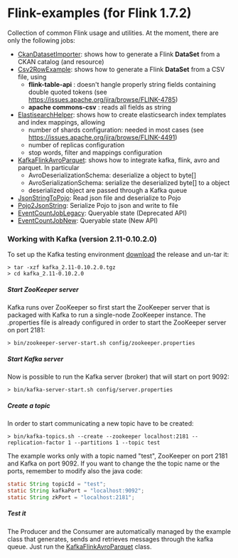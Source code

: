 # Flink-examples (for Flink 1.7.2)

Collection of common Flink usage and utilities.
At the moment, there are only the following jobs:
* [CkanDatasetImporter](https://github.com/okkam-it/flink-examples/blob/master/src/main/java/it/okkam/flink/CkanDatasetImporter.java): shows how to generate a Flink __DataSet<Row>__ from a CKAN catalog (and resource)
* [Csv2RowExample](https://github.com/okkam-it/flink-examples/blob/master/src/main/java/it/okkam/flink/Csv2RowExample.java): shows how to generate a Flink __DataSet<Row>__ from a CSV file, using
    * __flink-table-api__ : doesn't hangle properly string fields containing double quoted tokens (see https://issues.apache.org/jira/browse/FLINK-4785)
    * __apache commons-csv__ : reads all fields as string
* [ElastisearchHelper](https://github.com/okkam-it/flink-examples/blob/master/src/main/java/it/okkam/flink/ElasticsearchHelper.java): shows how to create elasticsearch index templates and index mappings, allowing
	* number of shards configuration: needed in most cases (see https://issues.apache.org/jira/browse/FLINK-4491)
	* number of replicas configuration
	* stop words, filter and mappings configuration
* [KafkaFlinkAvroParquet](https://github.com/okkam-it/flink-examples/blob/master/src/main/java/it/okkam/flink/KafkaFlinkAvroParquet.java): shows how to integrate kafka, flink, avro and parquet. In particular
	* AvroDeserializationSchema: deserialize a <T> object to byte[]
	* AvroSerializationSchema: serialize the deserialized byte[] to a <T> object
	* deserialized object are passed through a Kafka queue
* [JsonStringToPojo](https://github.com/okkam-it/flink-examples/blob/master/src/main/java/it/okkam/flink/json/JsonStringToPojo.java): Read json file and deserialize to Pojo
* [Pojo2JsonString](https://github.com/okkam-it/flink-examples/blob/master/src/main/java/it/okkam/flink/json/Pojo2JsonString.java): Serialize Pojo to json and write to file
* [EventCountJobLegacy](https://github.com/okkam-it/flink-examples/blob/master/src/main/java/com/dataartisans/queryablestatedemo/EventCountJobLegacy.java): Queryable state (Deprecated API)
* [EventCountJobNew](https://github.com/okkam-it/flink-examples/blob/master/src/main/java/com/dataartisans/queryablestatedemo/EventCountJobNew.java): Queryable state (New API)

### Working with Kafka (version 2.11-0.10.2.0)

To set up the Kafka testing environment [download](https://www.apache.org/dyn/closer.cgi?path=/kafka/0.10.2.0/kafka_2.11-0.10.2.0.tgz) the release and un-tar it:

```
> tar -xzf kafka_2.11-0.10.2.0.tgz
> cd kafka_2.11-0.10.2.0
```

##### Start ZooKeeper server

Kafka runs over ZooKeeper so first start the ZooKeeper server that is packaged with Kafka to run a single-node ZooKeeper instance. The .properties file is already configured in order to start the ZooKeeper server on port 2181:

```
> bin/zookeeper-server-start.sh config/zookeeper.properties
```

##### Start Kafka server

Now is possible to run the Kafka server (broker) that will start on port 9092:

```
> bin/kafka-server-start.sh config/server.properties
```

##### Create a topic

In order to start communicating a new topic have to be created: 

```
> bin/kafka-topics.sh --create --zookeeper localhost:2181 --replication-factor 1 --partitions 1 --topic test
```

The example works only with a topic named "test", ZooKeeper on port 2181 and Kafka on port 9092. If you want to change the the topic name or the ports, remember to modify also the java code:

```java
static String topicId = "test";
static String kafkaPort = "localhost:9092";
static String zkPort = "localhost:2181";
  ```
##### Test it

The Producer and the Consumer are automatically managed by the example class that generates, sends and retrieves messages through the kafka queue. Just run the [KafkaFlinkAvroParquet](https://github.com/okkam-it/flink-examples/blob/master/src/main/java/org/okkam/flink/KafkaFlinkAvroParquet.java) class. 
